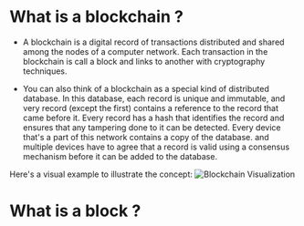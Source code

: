 # What is a blockchain ?
- A blockchain is a digital record of transactions distributed and shared among the nodes of a computer network. 
Each transaction in the blockchain is call a block and links to another with cryptography techniques.

- You can also think of a blockchain as a special kind of distributed database. In this database, 
each record is unique and immutable, and very record (except the first) contains a reference to the record that came before it. 
Every record has a hash that identifies the record and ensures that any tampering done to it can be detected.
Every device that's a part of this network contains a copy of the database. and multiple devices have to agree 
that a record is valid using a consensus mechanism before it can be added to the database.

Here's a visual example to illustrate the concept:
![Blockchain Visualization](https://blog.logrocket.com/wp-content/uploads/2021/12/blockchain-go-visual.png)

# What is a block ?
